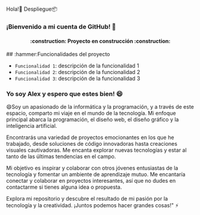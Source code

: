 Hola!👋
Despliegue📦
### ¡Bienvenido a mi cuenta de GitHub! 🌱
<h4 align="center">
:construction: Proyecto en construcción :construction:
</h4>
## :hammer:Funcionalidades del proyecto

- `Funcionalidad 1`: descripción de la funcionalidad 1
- `Funcionalidad 2`: descripción de la funcionalidad 2
- `Funcionalidad 3`: descripción de la funcionalidad 3
### Yo soy Alex y espero que estes bien! 😄
😄Soy un apasionado de la informática y la programación, y a través de este espacio, comparto mi viaje en el mundo de la tecnología. Mi enfoque principal abarca la programación, el diseño web, el diseño gráfico y la inteligencia artificial.

Encontrarás una variedad de proyectos emocionantes en los que he trabajado, desde soluciones de código innovadoras hasta creaciones visuales cautivadoras. Me encanta explorar nuevas tecnologías y estar al tanto de las últimas tendencias en el campo.

Mi objetivo es inspirar y colaborar con otros jóvenes entusiastas de la tecnología y fomentar un ambiente de aprendizaje mutuo. Me encantaría conectar y colaborar en proyectos interesantes, así que no dudes en contactarme si tienes alguna idea o propuesta.

Explora mi repositorio y descubre el resultado de mi pasión por la tecnología y la creatividad. ¡Juntos podemos hacer grandes cosas!" ⚡

<!--
**AlexUrahara21/AlexUrahara21** is a ✨ _special_ ✨ repository because its `README.md` (this file) appears on your GitHub profile.

Here are some ideas to get you started:

- 🔭 I’m currently working on ...
-  I’m currently learning ...
- 👯 I’m looking to collaborate on ...
- 🤔 I’m looking for help with ...
- 💬 Ask me about ...
- 📫 How to reach me: ...
- 😄 Pronouns: ...
- ⚡ Fun fact: ...
-->
